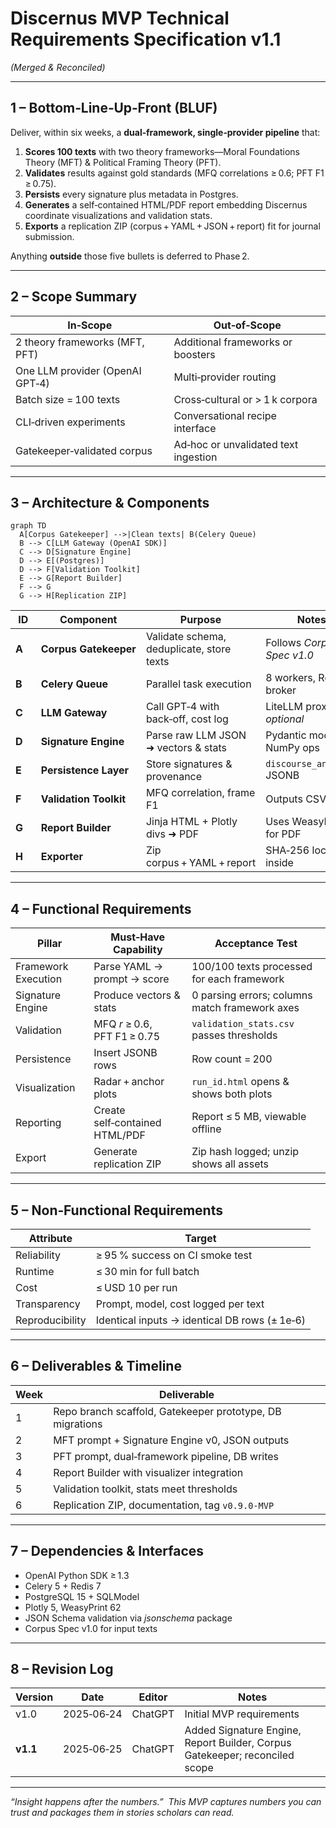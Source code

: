 # Discernus MVP Technical Requirements Specification v1.1  
*(Merged & Reconciled)*  

---

## 1 – Bottom‑Line‑Up‑Front (BLUF)  
Deliver, within six weeks, a **dual‑framework, single‑provider pipeline** that:  

1. **Scores 100 texts** with two theory frameworks—Moral Foundations Theory (MFT) & Political Framing Theory (PFT).  
2. **Validates** results against gold standards (MFQ correlations ≥ 0.6; PFT F1 ≥ 0.75).  
3. **Persists** every signature plus metadata in Postgres.  
4. **Generates** a self‑contained HTML/PDF report embedding Discernus coordinate visualizations and validation stats.  
5. **Exports** a replication ZIP (corpus + YAML + JSON + report) fit for journal submission.  

Anything **outside** those five bullets is deferred to Phase 2.  

---

## 2 – Scope Summary  

| In‑Scope | Out‑of‑Scope |
|----------|--------------|
| 2 theory frameworks (MFT, PFT) | Additional frameworks or boosters |
| One LLM provider (OpenAI GPT‑4) | Multi‑provider routing |
| Batch size = 100 texts | Cross‑cultural or > 1 k corpora |
| CLI‑driven experiments | Conversational recipe interface |
| Gatekeeper‑validated corpus | Ad‑hoc or unvalidated text ingestion |

---

## 3 – Architecture & Components  

```mermaid
graph TD
  A[Corpus Gatekeeper] -->|Clean texts| B(Celery Queue)
  B --> C[LLM Gateway (OpenAI SDK)]
  C --> D[Signature Engine]
  D --> E[(Postgres)]
  D --> F[Validation Toolkit]
  E --> G[Report Builder]
  F --> G
  G --> H[Replication ZIP]
```

| ID | Component | Purpose | Notes |
|----|-----------|---------|-------|
| **A** | **Corpus Gatekeeper** | Validate schema, deduplicate, store texts | Follows *Corpus Spec v1.0* |
| **B** | **Celery Queue** | Parallel task execution | 8 workers, Redis broker |
| **C** | **LLM Gateway** | Call GPT‑4 with back‑off, cost log | LiteLLM proxy _optional_ |
| **D** | **Signature Engine** | Parse raw LLM JSON ➜ vectors & stats | Pydantic models; NumPy ops |
| **E** | **Persistence Layer** | Store signatures & provenance | `discourse_analyses` JSONB |
| **F** | **Validation Toolkit** | MFQ correlation, frame F1 | Outputs CSV |
| **G** | **Report Builder** | Jinja HTML + Plotly divs ➜ PDF | Uses WeasyPrint for PDF |
| **H** | **Exporter** | Zip corpus + YAML + report | SHA‑256 lockfile inside |

---

## 4 – Functional Requirements  

| Pillar | Must‑Have Capability | Acceptance Test |
|--------|----------------------|-----------------|
| Framework Execution | Parse YAML → prompt → score | 100/100 texts processed for each framework |
| Signature Engine | Produce vectors & stats | 0 parsing errors; columns match framework axes |
| Validation | MFQ *r* ≥ 0.6, PFT F1 ≥ 0.75 | `validation_stats.csv` passes thresholds |
| Persistence | Insert JSONB rows | Row count = 200 |
| Visualization | Radar + anchor plots | `run_id.html` opens & shows both plots |
| Reporting | Create self‑contained HTML/PDF | Report ≤ 5 MB, viewable offline |
| Export | Generate replication ZIP | Zip hash logged; unzip shows all assets |

---

## 5 – Non‑Functional Requirements  

| Attribute | Target |
|-----------|--------|
| Reliability | ≥ 95 % success on CI smoke test |
| Runtime | ≤ 30 min for full batch |
| Cost | ≤ USD 10 per run |
| Transparency | Prompt, model, cost logged per text |
| Reproducibility | Identical inputs → identical DB rows (± 1e‑6) |

---

## 6 – Deliverables & Timeline  

| Week | Deliverable |
|------|-------------|
| 1 | Repo branch scaffold, Gatekeeper prototype, DB migrations |
| 2 | MFT prompt + Signature Engine v0, JSON outputs |
| 3 | PFT prompt, dual‑framework pipeline, DB writes |
| 4 | Report Builder with visualizer integration |
| 5 | Validation toolkit, stats meet thresholds |
| 6 | Replication ZIP, documentation, tag `v0.9.0‑MVP` |

---

## 7 – Dependencies & Interfaces  

* OpenAI Python SDK ≥ 1.3  
* Celery 5 + Redis 7  
* PostgreSQL 15 + SQLModel  
* Plotly 5, WeasyPrint 62  
* JSON Schema validation via *jsonschema* package  
* Corpus Spec v1.0 for input texts  

---

## 8 – Revision Log  

| Version | Date | Editor | Notes |
|---------|------|--------|-------|
| v1.0 | 2025‑06‑24 | ChatGPT | Initial MVP requirements |
| **v1.1** | 2025‑06‑25 | ChatGPT | Added Signature Engine, Report Builder, Corpus Gatekeeper; reconciled scope |

---

*“Insight happens after the numbers.”  This MVP captures numbers you can trust and packages them in stories scholars can read.*  

